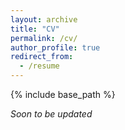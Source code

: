 ```yaml
---
layout: archive
title: "CV"
permalink: /cv/
author_profile: true
redirect_from:
  - /resume
---
```


{% include base_path %}

*Soon to be updated*
